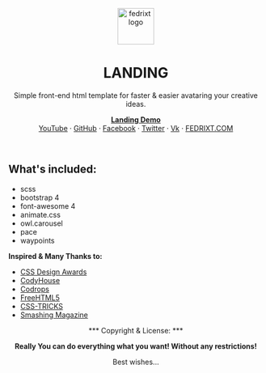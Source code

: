 <p align="center">
  <a href="http://fedrixt.com/">
    <img src="http://fedrixt.com/ext/fedrixt_500.jpg" alt="fedrixt logo" width=72 height=72>
  </a>
  <h1 align="center">LANDING</h1>
  <p align="center">Simple front-end html template for faster & easier avataring your creative ideas.</p>
  <p align="center">
    <a href="https://fedrixt.github.io/landing/" title="Demo of the landing repository"><strong>Landing Demo</strong></a>
    <br>
    <a href="https://www.youtube.com/channel/UCh-fv0kIaIProZK08duUrPQ" target="_blank" title="fedrixt's YouTube">YouTube</a>
    ·
    <a href="https://github.com/fedrixt" target="_blank" title="fedrixt GitHub">GitHub</a>
    ·
    <a href="https://www.facebook.com/fedrixt" target="_blank" title="fedrixt Facebook">Facebook</a>
    ·
    <a href="http://www.twitter.com/fedrixtSF" target="_blank" title="fedrixt Twitter">Twitter</a>
    ·
    <a href="https://new.vk.com/fedrixt" target="_blank" title="fedrixt Vk">Vk</a>
    ·
    <a href="http://fedrixt.com" target="_blank" title="fedrixt personal www page">FEDRIXT.COM</a>
  </p>
</p>

<br>

## What's included:
- scss
- bootstrap 4
- font-awesome 4
- animate.css
- owl.carousel
- pace
- waypoints

**Inspired & Many Thanks to:**
- [CSS Design Awards](https://www.cssdesignawards.com)
- [CodyHouse](https://codyhouse.co)
- [Codrops](https://tympanus.net/codrops)
- [FreeHTML5](http://freehtml5.co)
- [CSS-TRICKS](https://css-tricks.com/almanac)
- [Smashing Magazine](https://www.smashingmagazine.com)

<p align="center">*** Copyright & License: ***</p>
<p align="center"><strong>Really You can do everything what you want! Without any restrictions!</strong></p>
<p align="center">Best wishes...</p>